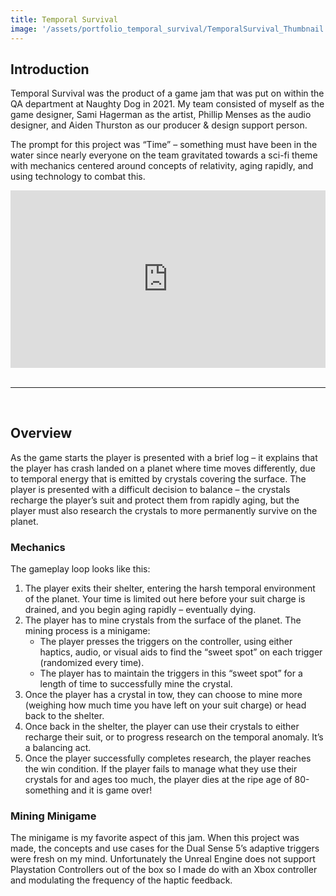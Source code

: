 ```yaml
---
title: Temporal Survival
image: '/assets/portfolio_temporal_survival/TemporalSurvival_Thumbnail.jpg'
---
```


## Introduction
Temporal Survival was the product of a game jam that was put on within the QA department at Naughty Dog in 2021. My team consisted of myself as the game designer, Sami Hagerman as the artist, Phillip Menses as the audio designer, and Aiden Thurston as our producer & design support person.

The prompt for this project was “Time” – something must have been in the water since nearly everyone on the team gravitated towards a sci-fi theme with mechanics centered around concepts of relativity, aging rapidly, and using technology to combat this.

<style>.embed-container { position: relative; padding-bottom: 56.25%; height: 0; overflow: hidden; max-width: 100%; } .embed-container iframe, .embed-container object, .embed-container embed { position: absolute; top: 0; left: 0; width: 100%; height: 100%; }</style><div class='embed-container'><iframe src='https://www.youtube.com/embed//xZrxQmIr9OM' frameborder='0' allowfullscreen></iframe></div>

<br>

-----

<br>

## Overview
As the game starts the player is presented with a brief log – it explains that the player has crash landed on a planet where time moves differently, due to temporal energy that is emitted by crystals covering the surface. The player is presented with a difficult decision to balance – the crystals recharge the player’s suit and protect them from rapidly aging, but the player must also research the crystals to more permanently survive on the planet.

### Mechanics
The gameplay loop looks like this:

1. The player exits their shelter, entering the harsh temporal environment of the planet. Your time is limited out here before your suit charge is drained, and you begin aging rapidly – eventually dying.
2. The player has to mine crystals from the surface of the planet. The mining process is a minigame:
    - The player presses the triggers on the controller, using either haptics, audio, or visual aids to find the “sweet spot” on each trigger (randomized every time).
    - The player has to maintain the triggers in this “sweet spot” for a length of time to successfully mine the crystal.
3. Once the player has a crystal in tow, they can choose to mine more (weighing how much time you have left on your suit charge) or head back to the shelter.
4. Once back in the shelter, the player can use their crystals to either recharge their suit, or to progress research on the temporal anomaly. It’s a balancing act.
5. Once the player successfully completes research, the player reaches the win condition. If the player fails to manage what they use their crystals for and ages too much, the player dies at the ripe age of 80-something and it is game over!

### Mining Minigame
The minigame is my favorite aspect of this jam. When this project was made, the concepts and use cases for the Dual Sense 5’s adaptive triggers were fresh on my mind. Unfortunately the Unreal Engine does not support Playstation Controllers out of the box so I made do with an Xbox controller and modulating the frequency of the haptic feedback.